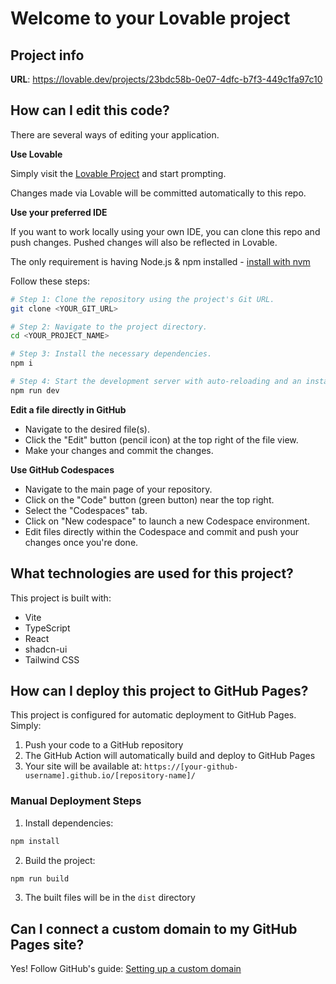 # Welcome to your Lovable project

## Project info

**URL**: https://lovable.dev/projects/23bdc58b-0e07-4dfc-b7f3-449c1fa97c10

## How can I edit this code?

There are several ways of editing your application.

**Use Lovable**

Simply visit the [Lovable Project](https://lovable.dev/projects/23bdc58b-0e07-4dfc-b7f3-449c1fa97c10) and start prompting.

Changes made via Lovable will be committed automatically to this repo.

**Use your preferred IDE**

If you want to work locally using your own IDE, you can clone this repo and push changes. Pushed changes will also be reflected in Lovable.

The only requirement is having Node.js & npm installed - [install with nvm](https://github.com/nvm-sh/nvm#installing-and-updating)

Follow these steps:

```sh
# Step 1: Clone the repository using the project's Git URL.
git clone <YOUR_GIT_URL>

# Step 2: Navigate to the project directory.
cd <YOUR_PROJECT_NAME>

# Step 3: Install the necessary dependencies.
npm i

# Step 4: Start the development server with auto-reloading and an instant preview.
npm run dev
```

**Edit a file directly in GitHub**

- Navigate to the desired file(s).
- Click the "Edit" button (pencil icon) at the top right of the file view.
- Make your changes and commit the changes.

**Use GitHub Codespaces**

- Navigate to the main page of your repository.
- Click on the "Code" button (green button) near the top right.
- Select the "Codespaces" tab.
- Click on "New codespace" to launch a new Codespace environment.
- Edit files directly within the Codespace and commit and push your changes once you're done.

## What technologies are used for this project?

This project is built with:

- Vite
- TypeScript
- React
- shadcn-ui
- Tailwind CSS

## How can I deploy this project to GitHub Pages?

This project is configured for automatic deployment to GitHub Pages. Simply:

1. Push your code to a GitHub repository
2. The GitHub Action will automatically build and deploy to GitHub Pages
3. Your site will be available at: `https://[your-github-username].github.io/[repository-name]/`

### Manual Deployment Steps

1. Install dependencies:
```sh
npm install
```

2. Build the project:
```sh
npm run build
```

3. The built files will be in the `dist` directory

## Can I connect a custom domain to my GitHub Pages site?

Yes! Follow GitHub's guide:
[Setting up a custom domain](https://docs.github.com/en/pages/configuring-a-custom-domain-for-your-github-pages-site)
